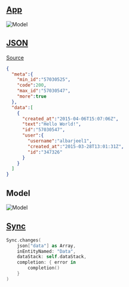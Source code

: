 ## [App](https://github.com/hyperoslo/Sync/tree/master/Examples/AppNet)

![Model](https://raw.githubusercontent.com/hyperoslo/Sync/master/Examples/AppNet/Images/app.png)

## [JSON](https://news.layervault.com/?format=json)

[Source](https://api.app.net/posts/stream/global)

```json
{
  "meta":{
    "min_id":"57030525",
    "code":200,
    "max_id":"57030547",
    "more":true
  },
  "data":[
    {
      "created_at":"2015-04-06T15:07:06Z",
      "text":"Hello World!",
      "id":"57030547",
      "user":{
        "username":"albarjeel1",
        "created_at":"2015-03-28T13:01:31Z",
        "id":"347326"
      }
    }
  ]
}
```

## Model

![Model](https://raw.githubusercontent.com/hyperoslo/Sync/master/Examples/AppNet/Images/model.png)

## [Sync](https://github.com/hyperoslo/Sync/blob/master/Examples/DesignerNews/DesignerNews/Source/APIClient.m#L35-L40)

```swift
Sync.changes(
    json["data"] as Array,
    inEntityNamed: "Data",
    dataStack: self.dataStack,
    completion: { error in
        completion()
    }
)
```

